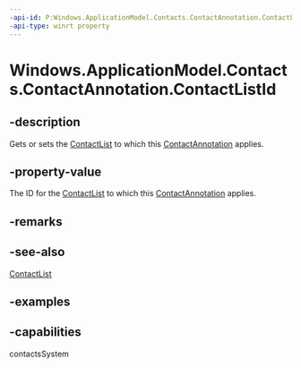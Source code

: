 ```yaml
---
-api-id: P:Windows.ApplicationModel.Contacts.ContactAnnotation.ContactListId
-api-type: winrt property
---
```


<!-- Property syntax.
public string ContactListId { get;  set; }
-->

# Windows.ApplicationModel.Contacts.ContactAnnotation.ContactListId

## -description
Gets or sets the [ContactList](contactlist.md) to which this [ContactAnnotation](contactannotation.md) applies.

## -property-value
The ID for the [ContactList](contactlist.md) to which this [ContactAnnotation](contactannotation.md) applies.

## -remarks

## -see-also
[ContactList](contactlist.md)

## -examples

## -capabilities
contactsSystem
